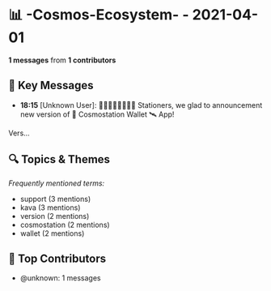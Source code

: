 # 📊 -Cosmos-Ecosystem- - 2021-04-01
**1 messages** from **1 contributors**

## 💬 Key Messages
- **18:15** [Unknown User]: 👩‍🚀👨🏽‍🚀🧑🏻‍🚀
Stationers, we glad to announcement new version of
🚀 Cosmostation Wallet 🛰 App!

Vers...

## 🔍 Topics & Themes
*Frequently mentioned terms:*
- support (3 mentions)
- kava (3 mentions)
- version (2 mentions)
- cosmostation (2 mentions)
- wallet (2 mentions)

## 👥 Top Contributors
- @unknown: 1 messages